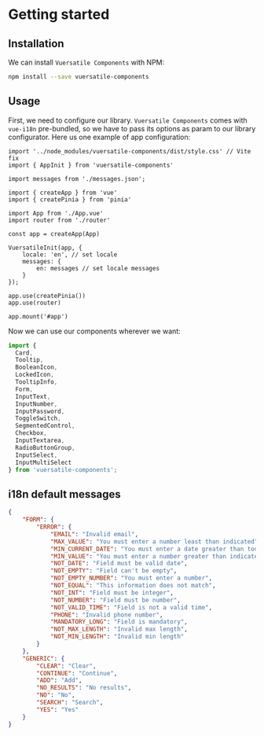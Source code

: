 # Getting started

## Installation

We can install `Vuersatile Components` with NPM:

```bash
npm install --save vuersatile-components
```


## Usage

First, we need to configure our library. `Vuersatile Components` comes with `vue-i18n` pre-bundled, so we have to pass its options as param to our library configurator. Here us one example of app configuration:

```js{1-2,14-19}
import '../node_modules/vuersatile-components/dist/style.css' // Vite fix
import { AppInit } from 'vuersatile-components'

import messages from './messages.json';

import { createApp } from 'vue'
import { createPinia } from 'pinia'

import App from './App.vue'
import router from './router'

const app = createApp(App)

VuersatileInit(app, {
    locale: 'en', // set locale
    messages: {
        en: messages // set locale messages
    }
});

app.use(createPinia())
app.use(router)

app.mount('#app')
```

Now we can use our components wherever we want: 

```js
import {
  Card,
  Tooltip,
  BooleanIcon,
  LockedIcon,
  TooltipInfo,
  Form,
  InputText,
  InputNumber,
  InputPassword,
  ToggleSwitch,
  SegmentedControl,
  Checkbox,
  InputTextarea,
  RadioButtonGroup,
  InputSelect,
  InputMultiSelect
} from 'vuersatile-components';
```

## i18n default messages

```json
{
    "FORM": {
        "ERROR": {
            "EMAIL": "Invalid email",
            "MAX_VALUE": "You must enter a number least than indicated",
            "MIN_CURRENT_DATE": "You must enter a date greater than today",
            "MIN_VALUE": "You must enter a number greater than indicated",
            "NOT_DATE": "Field must be valid date",
            "NOT_EMPTY": "Field can't be empty",
            "NOT_EMPTY_NUMBER": "You must enter a number",
            "NOT_EQUAL": "This information does not match",
            "NOT_INT": "Field must be integer",
            "NOT_NUMBER": "Field must be number",
            "NOT_VALID_TIME": "Field is not a valid time",
            "PHONE": "Invalid phone number",
            "MANDATORY_LONG": "Field is mandatory",
            "NOT_MAX_LENGTH": "Invalid max length",
            "NOT_MIN_LENGTH": "Invalid min length"
        }
    },
    "GENERIC": {
        "CLEAR": "Clear",
        "CONTINUE": "Continue",
        "ADD": "Add",
        "NO_RESULTS": "No results",
        "NO": "No",
        "SEARCH": "Search",
        "YES": "Yes"
    }
}
```
